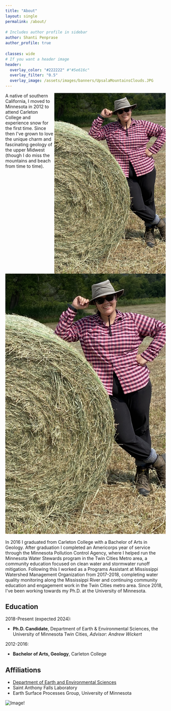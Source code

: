 ```yaml
---
title: "About"
layout: single
permalink: /about/

# Includes author profile in sidebar
author: Shanti Penprase
author_profile: true

classes: wide
# If you want a header image
header:
  overlay_color: "#222222" #"#5e616c"
  overlay_filter: "0.5"
  overlay_image: /assets/images/banners/UpsalaMountainsClouds.JPG
---
```

<img align="right" src="/assets/images/banners/IMG_0995.JPG" alt="FieldworkPhoto" width="350px">
A native of southern California, I moved to Minnesota in 2012 to attend Carleton College and experience snow for the first time. Since then I've grown to love the unique charm and fascinating geology of the upper Midwest (though I do miss the mountains and beach from time to time).

![Image!](/assets/images/banners/IMG_0995.JPG)

In 2016 I graduated from Carleton College with a Bachelor of Arts in Geology. After graduation I completed an Americorps year of service through the Minnesota Pollution Control Agency, where I helped run the Minnesota Water Stewards program in the Twin Cities Metro area, a community education focused on clean water and stormwater runoff mitigation. Following this I worked as a Programs Assistant at Mississippi Watershed Management Organization from 2017-2018, completing water quality monitoring along the Mississippi River and continuing community education and engagement work in the Twin Cities metro area. Since 2018, I've been working towards my Ph.D. at the University of Minnesota.

## Education

2018-Present (expected 2024):
* **Ph.D. Candidate**, Department of Earth & Environmental Sciences, the University of Minnesota Twin Cities, *Advisor: Andrew Wickert*

2012-2016:
* **Bachelor of Arts, Geology**, Carleton College




## Affiliations

* [Department of Earth and Environmental Sciences](https://www.esci.umn.edu/)
* Saint Anthony Falls Laboratory
* Earth Surface Processes Group, University of Minnesota

![Image!](/assets/images/personal-pages/Shanti_Upsala.jpg)
